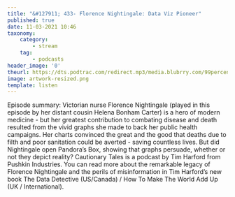 ```yaml
---
title: "&#127911; 433- Florence Nightingale: Data Viz Pioneer"
published: true
date: 11-03-2021 10:46
taxonomy:
    category:
        - stream
    tag:
        - podcasts
header_image: '0'
theurl: https://dts.podtrac.com/redirect.mp3/media.blubrry.com/99percentinvisible/dovetail.prxu.org/96/3554d3a0-e636-445f-b379-f25158fbd2eb/433_Florence_Nightingale_Data_Viz_Pioneer_pt01.mp3
image: artwork-resized.png
template: listen
--- 
```

Episode summary: Victorian nurse Florence Nightingale (played in this episode by her distant cousin Helena Bonham Carter) is a hero of modern medicine - but her greatest contribution to combating disease and death resulted from the vivid graphs she made to back her public health campaigns. Her charts convinced the great and the good that deaths due to filth and poor sanitation could be averted - saving countless lives. But did Nightingale open Pandora’s Box, showing that graphs persuade, whether or not they depict reality? Cautionary Tales is a podcast by Tim Harford from Pushkin Industries. You can read more about the remarkable legacy of Florence Nightingale and the perils of misinformation in Tim Harford’s new book The Data Detective (US/Canada) / How To Make The World Add Up (UK / International).
